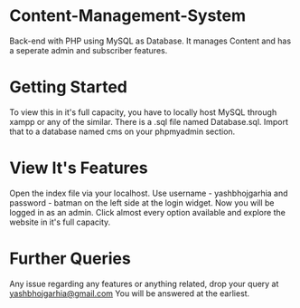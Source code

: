 # Content-Management-System
Back-end with PHP using MySQL as Database.
It manages Content and has a seperate admin and subscriber features.

# Getting Started
To view this in it's full capacity, you have to locally host MySQL through xampp or any of the similar.
There is a .sql file named Database.sql.
Import that to a database named cms on your phpmyadmin section.

# View It's Features
Open the index file via your localhost.
Use username - yashbhojgarhia and password - batman on the left side at the login widget.
Now you will be logged in as an admin.
Click almost every option available and explore the website in it's full capacity.

# Further Queries
Any issue regarding any features or anything related, drop your query at yashbhojgarhia@gmail.com
You will be answered at the earliest.
